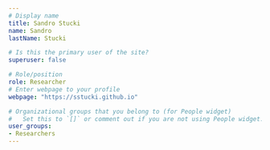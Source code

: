 ```yaml
---
# Display name
title: Sandro Stucki
name: Sandro
lastName: Stucki

# Is this the primary user of the site?
superuser: false

# Role/position
role: Researcher
# Enter webpage to your profile
webpage: "https://sstucki.github.io"

# Organizational groups that you belong to (for People widget)
#   Set this to `[]` or comment out if you are not using People widget.
user_groups:
- Researchers
---
```

